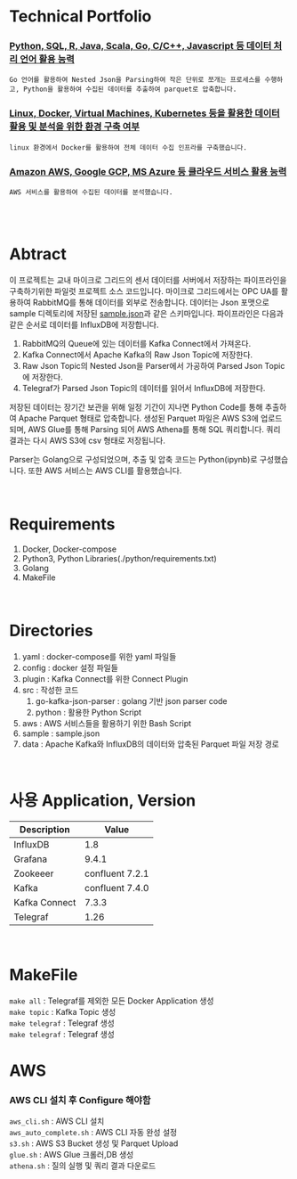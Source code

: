 # Technical Portfolio
### [Python, SQL, R, Java, Scala, Go, C/C++, Javascript 등 데이터 처리 언어 활용 능력](./src/src.md)
    Go 언어를 활용하여 Nested Json을 Parsing하여 작은 단위로 쪼개는 프로세스를 수행하고, Python을 활용하여 수집된 데이터를 추출하여 parquet로 압축합니다.
### [Linux, Docker, Virtual Machines, Kubernetes 등을 활용한 데이터 활용 및 분석을   위한 환경 구축 여부](./yaml/docekr.md)
    linux 환경에서 Docker를 활용하여 전체 데이터 수집 인프라를 구축했습니다.
### [Amazon AWS, Google GCP, MS Azure 등 클라우드 서비스 활용 능력](./aws/aws.md)
    AWS 서비스를 활용하여 수집된 데이터를 분석했습니다.


</br>
</br>

# Abtract
이 프로젝트는 교내 마이크로 그리드의 센서 데이터를 서버에서 저장하는 파이프라인을 구축하기위한 파일럿 프로젝트 소스 코드입니다. 마이크로 그리드에서는 OPC UA를 활용하여 RabbitMQ를 통해 데이터를 외부로 전송합니다. 데이터는 Json 포맷으로 sample 디렉토리에 저장된 [sample.json](./sample/sample.json)과 같은 스키마입니다.
파이프라인은 다음과 같은 순서로 데이터를 InfluxDB에 저장합니다.

1. RabbitMQ의 Queue에 있는 데이터를 Kafka Connect에서 가져온다.
2. Kafka Connect에서 Apache Kafka의 Raw Json Topic에 저장한다.
3. Raw Json Topic의 Nested Json을 Parser에서 가공하여 Parsed Json Topic에 저장한다.
4. Telegraf가 Parsed Json Topic의 데이터를 읽어서 InfluxDB에 저장한다.

저장된 데이터는 장기간 보관을 위해 일정 기간이 지나면 Python Code를 통해 추출하여 Apache Parquet 형태로 압축합니다. 생성된 Parquet 파일은 AWS S3에 업로드 되며, AWS Glue를 통해 Parsing 되어 AWS Athena를 통해 SQL 쿼리합니다. 쿼리 결과는 다시 AWS S3에 csv 형태로 저장됩니다.

Parser는 Golang으로 구성되었으며, 추출 및 압축 코드는 Python(ipynb)로 구성했습니다. 또한 AWS 서비스는 AWS CLI를 활용했습니다.

</br>

# Requirements
1. Docker, Docker-compose
2. Python3, Python Libraries(./python/requirements.txt)
3. Golang
4. MakeFile

</br>

# Directories
1. yaml : docker-compose를 위한 yaml 파일들
2. config : docker 설정 파일들
3. plugin : Kafka Connect를 위한 Connect Plugin
4. src : 작성한 코드
    1. go-kafka-json-parser : golang 기반 json parser code
    2. python : 활용한 Python Script
5. aws : AWS 서비스들을 활용하기 위한 Bash Script
6. sample : sample.json
7. data : Apache Kafka와 InfluxDB의 데이터와 압축된 Parquet 파일 저장 경로


</br>

# 사용 Application, Version

| Description  | Value   |
|--------------|---------|
| InfluxDB     | 1.8   |
| Grafana      | 9.4.1   |
| Zookeeer     | confluent 7.2.1|
| Kafka     | confluent 7.4.0|
| Kafka Connect     | 7.3.3|
| Telegraf  | 1.26 |

</br>

# MakeFile
```make all``` : Telegraf를 제외한 모든 Docker Application 생성 </br>
```make topic``` : Kafka Topic 생성 </br>
```make telegraf``` : Telegraf 생성 </br>
```make telegraf``` : Telegraf 생성 </br>

# AWS
### AWS CLI 설치 후 Configure 해야함 </br>

```aws_cli.sh``` : AWS CLI 설치 </br>
```aws_auto_complete.sh``` : AWS CLI 자동 완성 설정 </br>
```s3.sh``` : AWS S3 Bucket 생성 및 Parquet Upload </br>
```glue.sh``` : AWS Glue 크롤러,DB 생성 </br>
```athena.sh``` : 질의 실행 및 쿼리 결과 다운로드 </br>